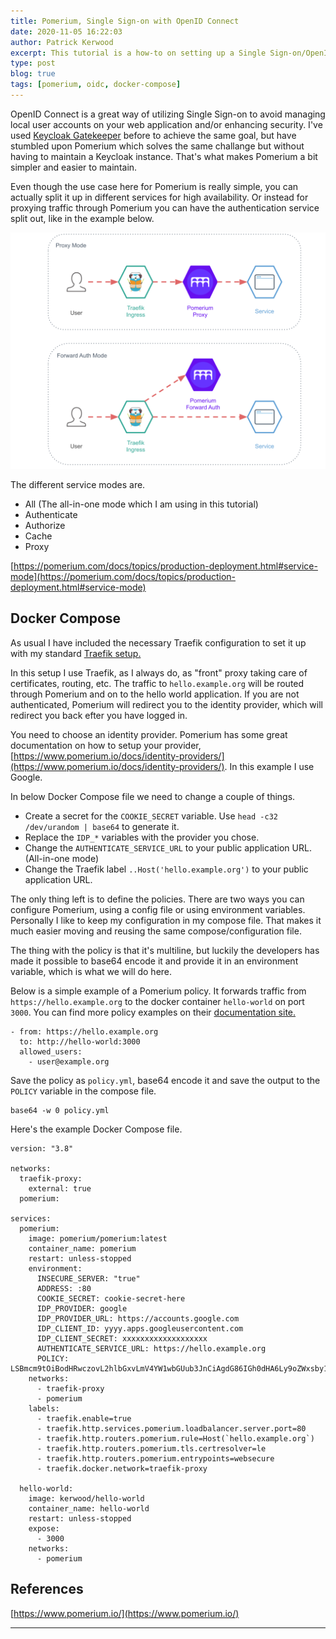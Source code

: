 ```yaml
---
title: Pomerium, Single Sign-on with OpenID Connect
date: 2020-11-05 16:22:03
author: Patrick Kerwood
excerpt: This tutorial is a how-to on setting up a Single Sign-on/OpenID Connect proxy with Pomerium, in front of your application using Docker Compose and Traefik.
type: post
blog: true
tags: [pomerium, oidc, docker-compose]
---
```


OpenID Connect is a great way of utilizing Single Sign-on to avoid managing local user accounts on your web application and/or enhancing security. I've used [Keycloak Gatekeeper](https://linuxblog.xyz/posts/keycloak-gatekeeper-open-id-connect/) before to achieve the same goal, but have stumbled upon Pomerium which solves the same challange but without having to maintain a Keycloak instance. That's what makes Pomerium a bit simpler and easier to maintain.

Even though the use case here for Pomerium is really simple, you can actually split it up in different services for high availability. Or instead for proxying traffic through Pomerium you can have the authentication service split out, like in the example below.

![](./op-modes.png)

The different service modes are.
- All (The all-in-one mode which I am using in this tutorial)
- Authenticate 
- Authorize
- Cache
- Proxy

[https://pomerium.com/docs/topics/production-deployment.html#service-mode](https://pomerium.com/docs/topics/production-deployment.html#service-mode)

## Docker Compose

As usual I have included the necessary Traefik configuration to set it up with my standard [Traefik setup.](https://linuxblog.xyz/posts/traefik-2-docker-compose/)

In this setup I use Traefik, as I always do, as "front" proxy taking care of certificates, routing, etc. The traffic to `hello.example.org` will be routed through Pomerium and on to the hello world application. If you are not authenticated, Pomerium will redirect you to the identity provider, which will redirect you back efter you have logged in. 

You need to choose an identity provider. Pomerium has some great documentation on how to setup your provider, [https://www.pomerium.io/docs/identity-providers/](https://www.pomerium.io/docs/identity-providers/). In this example I use Google.

In below Docker Compose file we need to change a couple of things.

- Create a secret for the `COOKIE_SECRET` variable. Use `head -c32 /dev/urandom | base64` to generate it.
- Replace the `IDP_*` variables with the provider you chose.
- Change the `AUTHENTICATE_SERVICE_URL` to your public application URL. (All-in-one mode)
- Change the Traefik label `..Host('hello.example.org')` to your public application URL.

The only thing left is to define the policies. There are two ways you can configure Pomerium, using a config file or using environment variables. Personally I like to keep my configuration in my compose file. That makes it much easier moving and reusing the same compose/configuration file.

The thing with the policy is that it's multiline, but luckily the developers has made it possible to base64 encode it and provide it in an environment variable, which is what we will do here.

Below is a simple example of a Pomerium policy. It forwards traffic from `https://hello.example.org` to the docker container `hello-world` on port `3000`. You can find more policy examples on their [documentation site.](https://www.pomerium.io/reference/#policy)

```
- from: https://hello.example.org
  to: http://hello-world:3000
  allowed_users:
    - user@example.org
```
Save the policy as `policy.yml`, base64 encode it and save the output to the `POLICY` variable in the compose file.
```
base64 -w 0 policy.yml
```

Here's the example Docker Compose file.
```yml{16-22,28}
version: "3.8"

networks:
  traefik-proxy:
    external: true
  pomerium:

services:
  pomerium:
    image: pomerium/pomerium:latest
    container_name: pomerium
    restart: unless-stopped
    environment:
      INSECURE_SERVER: "true"
      ADDRESS: :80
      COOKIE_SECRET: cookie-secret-here
      IDP_PROVIDER: google
      IDP_PROVIDER_URL: https://accounts.google.com
      IDP_CLIENT_ID: yyyy.apps.googleusercontent.com
      IDP_CLIENT_SECRET: xxxxxxxxxxxxxxxxxxx
      AUTHENTICATE_SERVICE_URL: https://hello.example.org
      POLICY: LSBmcm9tOiBodHRwczovL2hlbGxvLmV4YW1wbGUub3JnCiAgdG86IGh0dHA6Ly9oZWxsby13b3JsZDozMDAwCiAgYWxsb3dlZF91c2VyczoKICAgIC0gdXNlQGV4YW1wbGUub3JnCg==
    networks:
      - traefik-proxy
      - pomerium
    labels:
      - traefik.enable=true
      - traefik.http.services.pomerium.loadbalancer.server.port=80
      - traefik.http.routers.pomerium.rule=Host(`hello.example.org`)
      - traefik.http.routers.pomerium.tls.certresolver=le
      - traefik.http.routers.pomerium.entrypoints=websecure
      - traefik.docker.network=traefik-proxy

  hello-world:
    image: kerwood/hello-world
    container_name: hello-world
    restart: unless-stopped
    expose:
      - 3000
    networks:
      - pomerium
```
## References

[https://www.pomerium.io/](https://www.pomerium.io/)

---